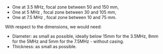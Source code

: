 

* One at 3.5 MHz, focal zone between 50 and 150 mm,
* One at 5 MHz , focal zone between 30 and 105 mm,
* One at 7.5 MHz , focal zone between 10 and 75 mm.

With respect to the dimensions, we would need:

* Diameter: as small as possible, ideally below 15mm for the 3.5MHz, 8mm for the 5MHz and 5mm for the 7.5MHz - without casing.
* Thickness: as small as possible.



